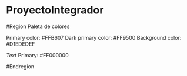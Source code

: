 # ProyectoIntegrador

#Region Paleta de colores

Primary color:        #FFB607
Dark primary color:   #FF9500
Background color:     #D1EDEDEF

*Text*
Primary:              #FF000000

#Endregion
